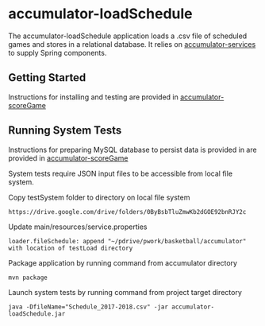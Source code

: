 # accumulator-loadSchedule

The accumulator-loadSchedule application loads a .csv file of scheduled games and stores in a relational database.  It relies on [accumulator-services](id:https://github.com/pablote3/basketball/tree/master/accumulator/accumulator-services) to supply Spring components.

## Getting Started

Instructions for installing and testing are provided in [accumulator-scoreGame](id:https://github.com/pablote3/basketball/tree/master/accumulator/accumulator-scoreGame)

## Running System Tests

Instructions for preparing MySQL database to persist data is provided in are provided in [accumulator-scoreGame](id:https://github.com/pablote3/basketball/tree/master/accumulator/accumulator-scoreGame)
 
System tests require JSON input files to be accessible from local file system.

Copy testSystem folder to directory on local file system

    https://drive.google.com/drive/folders/0ByBsbTluZmwKb2dGOE92bnRJY2c
 
Update main/resources/service.properties

    loader.fileSchedule: append "~/pdrive/pwork/basketball/accumulator" with location of testLoad directory

Package application by running command from accumulator directory

    mvn package
    
Launch system tests by running command from project target directory
    
    java -DfileName="Schedule_2017-2018.csv" -jar accumulator-loadSchedule.jar